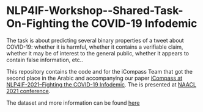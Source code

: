 # NLP4IF-Workshop--Shared-Task-On-Fighting the COVID-19 Infodemic

The task is about predicting several binary properties of a tweet about COVID-19: whether it is harmful, whether it contains a verifiable claim, whether it may be of interest to the general public, whether it appears to contain false information, etc..

This repository contains the code and for the iCompass Team that got the second place in the Arabic and  accompanying our paper [iCompass at NLP4IF-2021–Fighting the COVID-19 Infodemic](https://www.aclweb.org/anthology/2021.nlp4if-1.17.pdf).
The is presented at [NAACL 2021 conference](https://2021.naacl.org/).

The dataset and more information can be found [here](https://gitlab.com/NLP4IF/nlp4if-2021)
